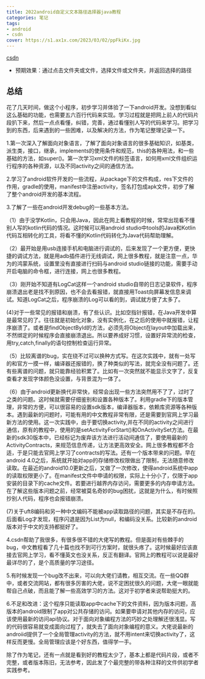 ```yaml
---
title: 2022android自定义文本路径选择器java教程
categories: 笔记
tags: 
- android
- csdn
cover: https://s1.ax1x.com/2023/03/02/ppFkiKx.jpg
---
```

[csdn](https://blog.csdn.net/m0_61322309/article/details/126552369?spm=1001.2014.3001.5501)
- ​预期效果：通过点击文件夹或文件，选择文件或文件夹，并返回选择的路径
## 总结

花了几天时间，做这个小程序，初步学习并体验了一下android开发。没想到看似这么基础的功能，也需要五六百行代码来实现。学习过程就是把网上前人的代码片段扒下来，然后一点点看懂，纠错，完善，通过看懂别人写的代码来学习。把学习到的东西，后来遇到的一些困难，以及解决的方法，作为笔记整理记录一下。

1.第一次深入了解面向对象语言，了解了面向对象语言的很多基础知识，如基类，派生类，接口，继承，implements的使用条件和规范，this的各种用法，和一些基础的方法，如super()。第一次学习xml文件的标签语言，如何用xml文件组织运行程序的各种资源，以及不同activity之间的通信方法。

2.学习了android软件开发的一些流程，从package下的文件构成，res下文件的作用，gradle的使用，manifest中注册activity，签名打包成apk文件，初步了解了整个android开发的基本流程。

3.了解了一些在android开发debug的一些基本方法。

（1）由于没学Kotlin，只会用Java，因此在网上看教程的时候，常常出现看不懂别人写的kotlin代码的情况。这时候可以用android studio中tools的Java和Kotlin代码互相转化的工具，将看不懂的Kotlin代码转化为Java代码帮助理解。

（2）最开始是用usb连接手机和电脑进行调试的，后来发现了一个更方便，更快捷的调试方法，就是用adb插件进行无线调试，网上很多教程，就是注意一点，华为的鸿蒙系统，设置里没有直接进行扫码与android studio链接的功能，需要手动开启电脑的命令框，进行连接，网上也很多教程。

（3）刚开始不知道有LogCat这样一个android studio自带的日志记录软件，程序崩溃退出老是找不到原因，也不会去看报错，就直接用Toast向屏幕发信息来调试。知道LogCat之后，程序崩溃的Log可以看的到，调试就方便了太多了。

(4)对于一些常见的报错和崩溃，有了些认识。比如空指针报错，在Java开发中算是最常见的了。往往就是初始化对象，没有实例化，在之后的使用中就报错，让程序崩溃了。或者是findObjectById的方法，必须先将Object在layout中加载出来，不然绑定的时候程序会直接崩溃退出。所以要养成好习惯，设置好异常流的检查，用try,catch,finally的语句控制检查运行异常。

（5）比较离谱的bug，实在绕不过可以换种方式写。在这次实践中，就有一处写的和官方一摸一样，编译器还报错的，换了种类似的写法，就完全没有问题了。还有些离谱的问题，就只能靠经验积累了。比如有一次突然就不能显示文字了，反复查看才发现字体颜色没设置，与背景混为一体了。

（6）由于android更新换代非常快，经常会出现一些方法突然用不了了，过时了之类的问题。这时候就需要仔细鉴别和设置各种版本了。利用gradle下的版本管理，非常的方便，可以很容易的设置sdk版本，编译器版本，依赖库资源等各种版本。遇到最新的问题时，可能有用的中文教程非常有限，还是需要到官网上学习最新方法的使用。这一次实践中，由于要切换activity,并在不同的activity之间进行通信，原有的教程中，使用的是setActivityForStart()和OnActivitySet方法。在最新的sdk30版本中，已经标记为废弃该方法进行活动间通信了，要使用最新的ActivityContracts，来规范信息传递，让方法更高效安全。网上很多教程都不合适，于是只能去官网上学习了contracts的写法。还有一个版本带来的问题。早在android 4.0之后，系统就开始对app的存储修改权限做出了限制，无法随意修改读取。在最近的android10.0更新之后，又做了一次修改，使得android系统中app的读取权限更小了。在manifest文件中申请的权限，实际上十分小了，仅限于app安装的目录下的cache文件。若要进行越界内存访问，需要更多的内存申请方法。在了解这些版本问题之前，经常被莫名奇妙的bug困扰，这就是为什么，有时候照抄别人代码，程序也会报错崩溃。

(7)关于uft8编码和另一种中文编码不能被app读取路径的问题，其实是不存在的。后面看Log才发现，程序闪退是因为List为null，和编码没关系。比较新的android版本对于中文的支持都挺好了。

4.csdn帮助了我很多，有很多很不错的大佬写的教程。但是面对有些棘手的bug，中文教程看了几十篇也找不到可行方案时，就很头疼了。这时候最好应该直接去官网上学习，看不懂英文也没关系，反正有翻译。官网上的教程可以说是最好最详尽的了，是个高质量的学习途径。


5.有时候发现一个bug改不出来，可以向大佬们请教，相互交流。在一些QQ群中，或者交流网站，都有很多厉害的大佬，说不定困扰很久的问题，大佬一眼就能帮自己点破，而且能了解一些高效学习的方法。这对于初学者来说帮助挺大的。

6.不足和改进：这个程序只能读取app中cache下的文件资料，因为版本问题，高版本的android限制了app对公共存储的访问。如果要申请对其他内存的访问，应该使用最新的访问api协议。对于面向对象编程方法的巧妙之处理解还很浅显。写的代码很容易就变成面向过程了，就失去了面向对象编程的意义。大佬说最新的androiid提供了一个全局管理activity的方法，就不用intent来切换activity了，这样反而更慢。全局管理应该是个好东西，值得学一手。

除了作为笔记，还有一点就是看到好的教程太少了，基本上都是代码片段，或者不完整，或者版本陈旧，无法参考，因此发了个最完整的带各种注释的文件供初学者实践参考。

​